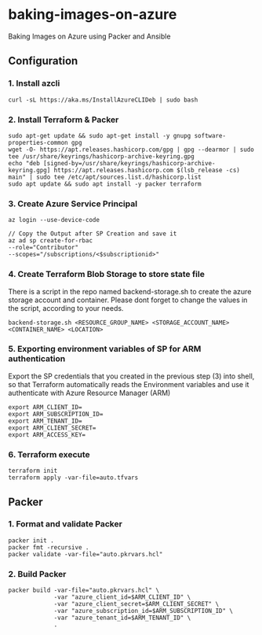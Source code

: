 # baking-images-on-azure
Baking Images on Azure using Packer and Ansible

## Configuration
### 1. Install azcli
```
curl -sL https://aka.ms/InstallAzureCLIDeb | sudo bash
```
### 2. Install Terraform & Packer
```
sudo apt-get update && sudo apt-get install -y gnupg software-properties-common gpg
wget -O- https://apt.releases.hashicorp.com/gpg | gpg --dearmor | sudo tee /usr/share/keyrings/hashicorp-archive-keyring.gpg
echo "deb [signed-by=/usr/share/keyrings/hashicorp-archive-keyring.gpg] https://apt.releases.hashicorp.com $(lsb_release -cs) main" | sudo tee /etc/apt/sources.list.d/hashicorp.list
sudo apt update && sudo apt install -y packer terraform
```
### 3. Create Azure Service Principal
```
az login --use-device-code

// Copy the Output after SP Creation and save it
az ad sp create-for-rbac
--role="Contributor"
--scopes="/subscriptions/<$subscriptionid>"
```

### 4. Create Terraform Blob Storage to store state file
There is a script in the repo named backend-storage.sh to create the azure storage account and container. Please dont forget to change the values in the script, according to your needs.
```
backend-storage.sh <RESOURCE_GROUP_NAME> <STORAGE_ACCOUNT_NAME> <CONTAINER_NAME> <LOCATION>
```

### 5. Exporting environment variables of SP for ARM authentication
Export the SP credentials that you created in the previous step (3) into shell, so that Terraform automatically reads the Environment variables and use it authenticate with Azure Resource Manager (ARM)
```
export ARM_CLIENT_ID=
export ARM_SUBSCRIPTION_ID=
export ARM_TENANT_ID=
export ARM_CLIENT_SECRET=
export ARM_ACCESS_KEY=
```
### 6. Terraform execute
```
terraform init
terraform apply -var-file=auto.tfvars
```

## Packer

### 1. Format and validate Packer
```
packer init .
packer fmt -recursive .
packer validate -var-file="auto.pkrvars.hcl"
```
### 2. Build Packer
```
packer build -var-file="auto.pkrvars.hcl" \
             -var "azure_client_id=$ARM_CLIENT_ID" \
             -var "azure_client_secret=$ARM_CLIENT_SECRET" \
             -var "azure_subscription_id=$ARM_SUBSCRIPTION_ID" \
             -var "azure_tenant_id=$ARM_TENANT_ID" \
             .
```